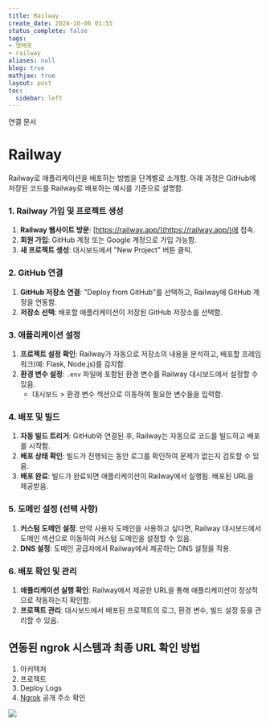 ```yaml
---
title: Railway
create_date: 2024-10-06 01:55
status_complete: false
tags:
- 앱배포
- railway
aliases: null
blog: true
mathjax: true
layout: post
toc:
  sidebar: left
---
```

연결 문서


# Railway

Railway로 애플리케이션을 배포하는 방법을 단계별로 소개함. 아래 과정은 GitHub에 저장된 코드를 Railway로 배포하는 예시를 기준으로 설명함.

### 1. Railway 가입 및 프로젝트 생성
1. **Railway 웹사이트 방문**: [https://railway.app/](https://railway.app/)에 접속.
2. **회원 가입**: GitHub 계정 또는 Google 계정으로 가입 가능함.
3. **새 프로젝트 생성**: 대시보드에서 "New Project" 버튼 클릭.

### 2. GitHub 연결
1. **GitHub 저장소 연결**: "Deploy from GitHub"를 선택하고, Railway에 GitHub 계정을 연동함.
2. **저장소 선택**: 배포할 애플리케이션이 저장된 GitHub 저장소를 선택함.

### 3. 애플리케이션 설정
1. **프로젝트 설정 확인**: Railway가 자동으로 저장소의 내용을 분석하고, 배포할 프레임워크(예: Flask, Node.js)를 감지함.
2. **환경 변수 설정**: `.env` 파일에 포함된 환경 변수를 Railway 대시보드에서 설정할 수 있음.
   - 대시보드 > 환경 변수 섹션으로 이동하여 필요한 변수들을 입력함.

### 4. 배포 및 빌드
1. **자동 빌드 트리거**: GitHub와 연결된 후, Railway는 자동으로 코드를 빌드하고 배포를 시작함.
2. **배포 상태 확인**: 빌드가 진행되는 동안 로그를 확인하여 문제가 없는지 검토할 수 있음.
3. **배포 완료**: 빌드가 완료되면 애플리케이션이 Railway에서 실행됨. 배포된 URL을 제공받음.

### 5. 도메인 설정 (선택 사항)
1. **커스텀 도메인 설정**: 만약 사용자 도메인을 사용하고 싶다면, Railway 대시보드에서 도메인 섹션으로 이동하여 커스텀 도메인을 설정할 수 있음.
2. **DNS 설정**: 도메인 공급자에서 Railway에서 제공하는 DNS 설정을 적용.

### 6. 배포 확인 및 관리
1. **애플리케이션 실행 확인**: Railway에서 제공한 URL을 통해 애플리케이션이 정상적으로 작동하는지 확인함.
2. **프로젝트 관리**: 대시보드에서 배포된 프로젝트의 로그, 환경 변수, 빌드 설정 등을 관리할 수 있음.


## 연동된 ngrok 시스템과 최종 URL 확인 방법

1. 아키텍처
2. 프로젝트
3. Deploy Logs
4. [Ngrok](https://chanp5660.github.io/blog/2024/Ngrok/) 공개 주소 확인

![](https://i.imgur.com/WzBhoLx.png)
